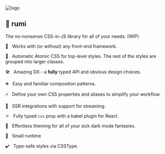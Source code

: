 ![logo](https://svgshare.com/i/bR9.svg)

## 🧶 rumi

The no-nonsense CSS-in-JS library for all of your needs. (WIP)

🦄 &nbsp; Works with (or without) any front-end framework.

🤩 &nbsp; Automatic Atomic CSS for top-level styles. The rest of the styles are grouped into larger classes.

🛠 &nbsp; Amazing DX - a **fully** typed API and obvious design choices.

➕ &nbsp; Easy and familiar composition patterns.

⚡ &nbsp; Define your own CSS properties and aliases to simplify your workflow.

📠 &nbsp; SSR integrations with support for streaming.

⚛️ &nbsp; Fully typed `css` prop with a babel plugin for React.

🎨 &nbsp; Effortless theming for all of your sick dark mode fantasies.

🏃 &nbsp; Small runtime

✔️ &nbsp; Type-safe styles via CSSType.
